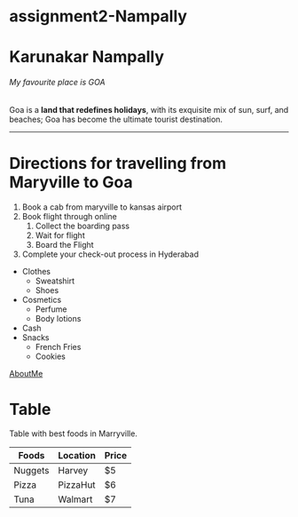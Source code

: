 # assignment2-Nampally
# Karunakar Nampally
###### My favourite place is GOA
Goa is a **land that redefines holidays**, with its exquisite mix of sun, surf, and beaches; Goa has become the ultimate tourist destination. 

-----
# Directions for travelling from Maryville to Goa
1. Book a cab from maryville to kansas airport
2. Book flight through online
   1. Collect the boarding pass
   2. Wait for flight 
   3. Board the Flight
3. Complete your check-out process in Hyderabad

* Clothes
  * Sweatshirt
  * Shoes
* Cosmetics
  * Perfume
  * Body lotions
* Cash
* Snacks
  * French Fries
  * Cookies

[AboutMe](https://github.com/karna1244/assignment2-Nampally/blob/main/AboutMe.md)

# Table

Table with best foods in Marryville.

| Foods  |   Location    | Price |
|   ---  |   ---         |  ---  |
| Nuggets|   Harvey      |  $5   |
| Pizza  |   PizzaHut    |  $6   |
| Tuna   |   Walmart     |  $7   |